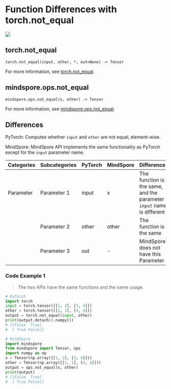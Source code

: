 # Function Differences with torch.not_equal

<a href="https://gitee.com/mindspore/docs/blob/master/docs/mindspore/source_en/note/api_mapping/pytorch_diff/not_equal.md" target="_blank"><img src="https://mindspore-website.obs.cn-north-4.myhuaweicloud.com/website-images/master/resource/_static/logo_source_en.png"></a>

## torch.not_equal

```text
torch.not_equal(input, other, *, out=None) -> Tensor
```

For more information, see [torch.not_equal](https://pytorch.org/docs/1.8.1/generated/torch.not_equal.html).

## mindspore.ops.not_equal

```text
mindspore.ops.not_equal(x, other) -> Tensor
```

For more information, see [mindspore.ops.not_equal](https://mindspore.cn/docs/en/master/api_python/ops/mindspore.ops.not_equal.html).

## Differences

PyTorch: Computes whether `input` and `other` are not equal, element-wise.

MindSpore: MindSpore API implements the same functionality as PyTorch except for the `input` parameter name.

| Categories | Subcategories | PyTorch | MindSpore | Differences       |
| --- |---------------|---------|-----------|-------------------------------------------------------------------|
|Parameter | Parameter 1   | input   | x         | The function is the same, and the parameter `input` name is different |
| | Parameter 2   | other   | other     | The function is the same          |
| | Parameter 3   | out     | -         | MindSpore does not have this Parameter      |

### Code Example 1

> The two APIs have the same functions and the same usage.

```python
# PyTorch
import torch
input = torch.tensor([[1, 2], [3, 4]])
other = torch.tensor([[1, 1], [4, 4]])
output = torch.not_equal(input, other)
print(output.detach().numpy())
# [[False  True]
#  [ True False]]

# MindSpore
import mindspore
from mindspore import Tensor, ops
import numpy as np
x = Tensor(np.array([[1, 2], [3, 4]]))
other = Tensor(np.array([[1, 1], [4, 4]]))
output = ops.not_equal(x, other)
print(output)
# [[False  True]
#  [ True False]]
```
